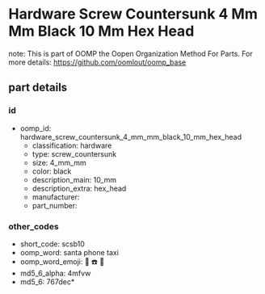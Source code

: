 # Hardware Screw Countersunk 4 Mm Mm Black 10 Mm Hex Head  

note: This is part of OOMP the Oopen Organization Method For Parts. For more details: https://github.com/oomlout/oomp_base

##  part details





### id
* oomp_id: hardware_screw_countersunk_4_mm_mm_black_10_mm_hex_head
  * classification: hardware
  * type: screw_countersunk
  * size: 4_mm_mm
  * color: black
  * description_main: 10_mm
  * description_extra: hex_head
  * manufacturer: 
  * part_number: 

### other_codes
* short_code: scsb10
* oomp_word: santa phone taxi
* oomp_word_emoji: :santa: :phone: :taxi:
* md5_6_alpha: 4mfvw
* md5_6: 767dec* 